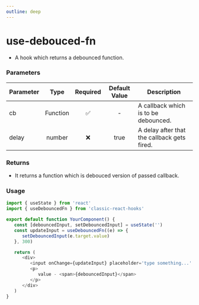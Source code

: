 ```yaml
---
outline: deep
---
```


# use-debouced-fn

-  A hook which returns a debounced function.

### Parameters

| Parameter |   Type   | Required | Default Value | Description                                 |
| --------- | :------: | :------: | :-----------: | ------------------------------------------- |
| cb        | Function |    ✅    |       -       | A callback which is to be debounced.        |
| delay     |  number  |    ❌    |     true      | A delay after that the callback gets fired. |

### Returns

-  It returns a function which is debouced version of passed callback.

### Usage

```ts
import { useState } from 'react'
import { useDebouncedFn } from 'classic-react-hooks'

export default function YourComponent() {
   const [debouncedInput, setDebouncedInput] = useState('')
   const updateInput = useDebouncedFn((e) => {
      setDebouncedInput(e.target.value)
   }, 300)

   return (
      <div>
         <input onChange={updateInput} placeholder='type something...' />
         <p>
            value - <span>{debouncedInput}</span>
         </p>
      </div>
   )
}
```

